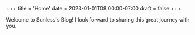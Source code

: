+++
title = 'Home'
date = 2023-01-01T08:00:00-07:00
draft = false
+++

Welcome to Sunless's Blog! I look forward to sharing this great journey with you.
